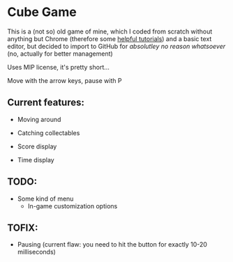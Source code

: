# Cube Game
This is a (not so) old game of mine, which I coded from scratch without anything but Chrome (therefore some [helpful tutorials](http://html5gamedev.samlancashire.com)) and a basic text editor, but decided to import to GitHub for *absolutley no reason whatsoever* (no, actually for better management)

Uses MIP license, it's pretty short... 

Move with the arrow keys, pause with P
## Current features:

* Moving around

* Catching collectables

* Score display

* Time display

## TODO:

* Some kind of menu
    * In-game customization options

## TOFIX:

* Pausing (current flaw: you need to hit the button for exactly 10-20 milliseconds)
